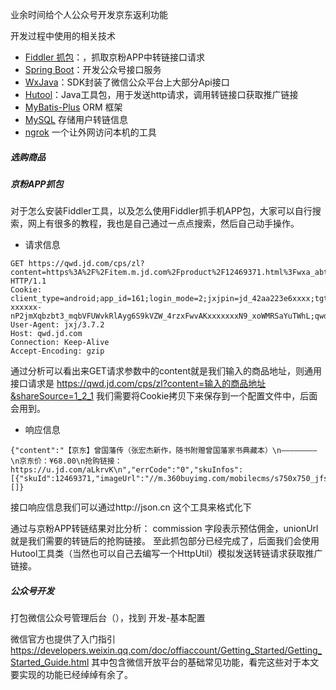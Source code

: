 业余时间给个人公众号开发京东返利功能

开发过程中使用的相关技术
- [Fiddler 抓包](https://www.telerik.com/fiddler)：，抓取京粉APP中转链接口请求
- [Spring Boot](https://spring.io/projects/spring-boot)：开发公众号接口服务
- [WxJava](https://github.com/Wechat-Group/WxJava)：SDK封装了微信公众平台上大部分Api接口 
- [Hutool](https://www.hutool.cn/)：Java工具包，用于发送http请求，调用转链接口获取推广链接
- [MyBatis-Plus](https://mp.baomidou.com/) ORM 框架
- [MySQL](https://www.mysql.com/) 存储用户转链信息
- [ngrok](https://ngrok.com/) 一个让外网访问本机的工具


##### 选购商品


##### 京粉APP抓包
对于怎么安装Fiddler工具，以及怎么使用Fiddler抓手机APP包，大家可以自行搜索，网上有很多的教程，我也是自己通过一点点搜索，然后自己动手操作。


- 请求信息
```text
GET https://qwd.jd.com/cps/zl?content=https%3A%2F%2Fitem.m.jd.com%2Fproduct%2F12469371.html%3Fwxa_abtest%3Do%26ad_od%3Dshare%26utm_source%3Dandroidapp%26utm_medium%3Dappshare%26utm_campaign%3Dt_335139774%26utm_term%3DCopyURL&shareSource=1_2_1 HTTP/1.1
Cookie: client_type=android;app_id=161;login_mode=2;jxjpin=jd_42aa223e6xxxx;tgt=AAJeuTwzAEAdX7JcRYrDc-xxxxxx-nP2jmXqbzbt3_mqbVFUWvkRlAyg6S9kVZW_4rzxFwvAKxxxxxxxN9_xoWMRSaYuTWhL;qwd_chn=99;qwd_schn=1;jfShareSource=1_2_1
User-Agent: jxj/3.7.2
Host: qwd.jd.com
Connection: Keep-Alive
Accept-Encoding: gzip
```
通过分析可以看出来GET请求参数中的content就是我们输入的商品地址，则通用接口请求是 https://qwd.jd.com/cps/zl?content=输入的商品地址&shareSource=1_2_1
我们需要将Cookie拷贝下来保存到一个配置文件中，后面会用到。

- 响应信息
```text
{"content":"【京东】曾国藩传（张宏杰新作，随书附赠曾国藩家书典藏本）\n————————\n京东价：¥68.00\n抢购链接：https://u.jd.com/aLkrvK\n","errCode":"0","skuInfos":[{"skuId":12469371,"imageUrl":"//m.360buyimg.com/mobilecms/s750x750_jfs/t1/31008/15/1311/244914/5c497860E7e814e9b/48fe7909246755ec.jpg","commission":2.72,"unionUrl":"https://u.jd.com/aLkrvK"}],"moreGoodsUrl":"https://u.jd.com/4CyTLd","doubtfulUrls":[]}
```
接口响应信息我们可以通过http://json.cn 这个工具来格式化下



通过与京粉APP转链结果对比分析：
commission 字段表示预估佣金，unionUrl 就是我们需要的转链后的抢购链接。
至此抓包部分已经完成了，后面我们会使用Hutool工具类（当然也可以自己去编写一个HttpUtil）模拟发送转链请求获取推广链接。

##### 公众号开发
打包微信公众号管理后台（），找到 开发-基本配置


微信官方也提供了入门指引 https://developers.weixin.qq.com/doc/offiaccount/Getting_Started/Getting_Started_Guide.html
其中包含微信开放平台的基础常见功能，看完这些对于本文要实现的功能已经绰绰有余了。



